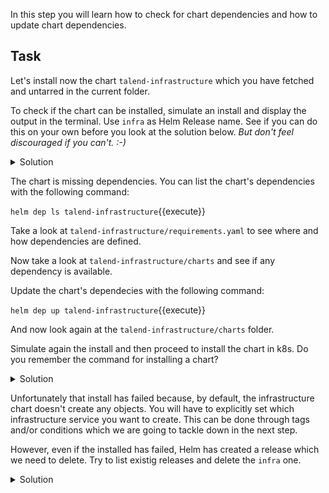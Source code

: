 In this step you will learn how to check for chart dependencies and how to update chart dependencies.

## Task

Let's install now the chart `talend-infrastructure` which you have fetched and untarred in the current folder.

To check if the chart can be installed, simulate an install and display the output in the terminal. Use `infra` as Helm Release name.
See if you can do this on your own before you look at the solution below. *But don't feel discouraged if you can't. :-)*

<details><summary>Solution</summary>
<p>
`helm install talend-infrastructure -n infra --debug --dry-run`{{execute}}
<br/>
</p>
</details>

The chart is missing dependencies. You can list the chart's dependencies with the following command:

`helm dep ls talend-infrastructure`{{execute}}

Take a look at `talend-infrastructure/requirements.yaml` to see where and how dependencies are defined.

Now take a look at `talend-infrastructure/charts` and see if any dependency is available.

Update the chart's dependecies with the following command:

`helm dep up talend-infrastructure`{{execute}}

And now look again at the `talend-infrastructure/charts` folder.

Simulate again the install and then proceed to install the chart in k8s. Do you remember the command for installing a chart?

<details><summary>Solution</summary>
<p>
`helm install talend-infrastructure -n infra`{{execute}}
<br/>
</p>
</details>

Unfortunately that install has failed because, by default, the infrastructure chart doesn't create any objects. 
You will have to explicitly set which infrastructure service you want to create. 
This can be done through tags and/or conditions which we are going to tackle down in the next step. 

However, even if the installed has failed, Helm has created a release which we need to delete. 
Try to list existig releases and delete the `infra` one.

<details><summary>Solution</summary>
<p>
`helm ls`{{execute}}
<br/>
`helm delete --purge infra`{{execute}}
<br/>
</p>
</details>